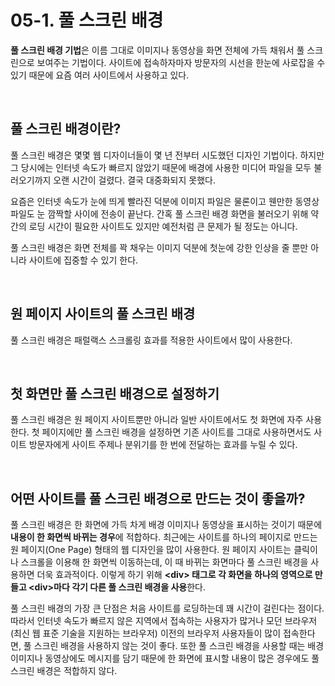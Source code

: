 # 05-1. 풀 스크린 배경
**풀 스크린 배경 기법**은 이름 그대로 이미지나 동영상을 화면 전체에 가득 채워서 풀 스크린으로 보여주는 기법이다. 사이트에 접속하자마자 방문자의 시선을 한눈에 사로잡을 수 있기 때문에 요즘 여러 사이트에서 사용하고 있다.

<br>

## 풀 스크린 배경이란?
풀 스크린 배경은 몇몇 웹 디자이너들이 몇 년 전부터 시도했던 디자인 기법이다. 하지만 그 당시에는 인터넷 속도가 빠르지 않았기 때문에 배경에 사용한 미디어 파일을 모두 불러오기까지 오랜 시간이 걸렸다. 결국 대중화되지 못했다.

요즘은 인터넷 속도가 눈에 띄게 빨라진 덕분에 이미지 파일은 물론이고 웬만한 동영상 파일도 눈 깜짝할 사이에 전송이 끝난다. 간혹 풀 스크린 배경 화면을 불러오기 위해 약간의 로딩 시간이 필요한 사이트도 있지만 예전처럼 큰 문제가 될 정도는 아니다.

풀 스크린 배경은 화면 전체를 꽉 채우는 이미지 덕분에 첫눈에 강한 인상을 줄 뿐만 아니라 사이트에 집중할 수 있기 한다.

<br>

## 원 페이지 사이트의 풀 스크린 배경
풀 스크린 배경은 패럴랙스 스크롤링 효과를 적용한 사이트에서 많이 사용한다.

<br>

## 첫 화면만 풀 스크린 배경으로 설정하기 
풀 스크린 배경은 원 페이지 사이트뿐만 아니라 일반 사이트에서도 첫 화면에 자주 사용한다. 첫 페이지에만 풀 스크린 배경을 설정하면 기존 사이트를 그대로 사용하면서도 사이트 방문자에게 사이트 주제나 분위기를 한 번에 전달하는 효과를 누릴 수 있다.

<br>

## 어떤 사이트를 풀 스크린 배경으로 만드는 것이 좋을까?
풀 스크린 배경은 한 화면에 가득 차게 배경 이미지나 동영상을 표시하는 것이기 때문에 **내용이 한 화면씩 바뀌는 경우**에 적합하다. 최근에는 사이트를 하나의 페이지로 만드는 원 페이지(One Page) 형태의 웹 디자인을 많이 사용한다. 원 페이지 사이트는 클릭이나 스크롤을 이용해 한 화면씩 이동하는데, 이 때 바뀌는 화면마다 풀 스크린 배경을 사용하면 더욱 효과적이다. 이렇게 하기 위해 **\<div> 태그로 각 화면을 하나의 영역으로 만들고 \<div>마다 각기 다른 풀 스크린 배경을 사용**한다.

풀 스크린 배경의 가장 큰 단점은 처음 사이트를 로딩하는데 꽤 시간이 걸린다는 점이다. 따라서 인터넷 속도가 빠르지 않은 지역에서 접속하는 사용자가 많거나 모던 브라우저(최신 웹 표준 기술을 지원하는 브라우저) 이전의 브라우저 사용자들이 많이 접속한다면, 풀 스크린 배경을 사용하지 않는 것이 좋다. 또한 풀 스크린 배경을 사용할 때는 배경 이미지나 동영상에도 메시지를 담기 때문에 한 화면에 표시할 내용이 많은 경우에도 풀 스크린 배경은 적합하지 않다. 

